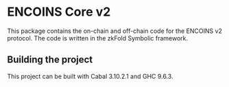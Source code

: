 # ENCOINS Core v2
This package contains the on-chain and off-chain code for the ENCOINS v2 protocol. The code is written in the zkFold Symbolic framework.

## Building the project

This project can be built with Cabal 3.10.2.1 and GHC 9.6.3.